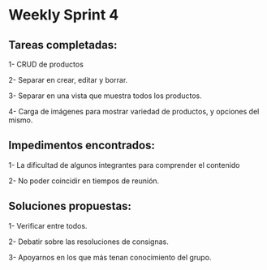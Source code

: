 # Weekly Sprint 4

## Tareas completadas:

1- CRUD de productos

2- Separar en crear, editar y borrar.

3- Separar en una vista que muestra todos los productos.

4- Carga de imágenes para mostrar variedad de productos, y opciones del mismo.

## Impedimentos encontrados:

1- La dificultad de algunos integrantes para comprender el contenido

2- No poder coincidir en tiempos de reunión.




## Soluciones propuestas:

1- Verificar entre todos. 

2- Debatir sobre las resoluciones de consignas.

3- Apoyarnos en los que más tenan conocimiento del grupo.



